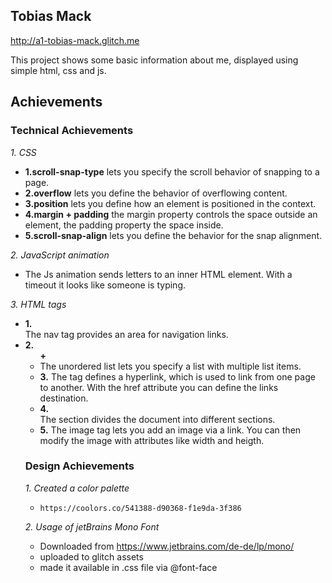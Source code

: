 ## Tobias Mack

http://a1-tobias-mack.glitch.me

This project shows some basic information about me, displayed using simple html, css and js.

## Achievements

### Technical Achievements

_1. CSS_

- **1.scroll-snap-type** lets you specify the scroll behavior of snapping to a page.
- **2.overflow** lets you define the behavior of overflowing content.
- **3.position** lets you define how an element is positioned in the context.
- **4.margin + padding** the margin property controls the space outside an element, the padding property the space inside.
- **5.scroll-snap-align** lets you define the behavior for the snap alignment.

_2. JavaScript animation_

- The Js animation sends letters to an inner HTML element. With a timeout it looks like someone is typing.

_3. HTML tags_

- **1.<nav>**
  The nav tag provides an area for navigation links.
- **2.<ul> + <li>**
  The unordered list lets you specify a list with multiple list items.
- **3.<a>** The <a> tag defines a hyperlink, which is used to link from one page to another. With the href attribute you can define the links destination.
- **4.<section>** The section divides the document into different sections.
- **5.<img>** The image tag lets you add an image via a link. You can then modify the image with attributes like width and heigth.

### Design Achievements

_1. Created a color palette_

- `https://coolors.co/541388-d90368-f1e9da-3f386`

_2. Usage of jetBrains Mono Font_

- Downloaded from https://www.jetbrains.com/de-de/lp/mono/
- uploaded to glitch assets
- made it available in .css file via @font-face
